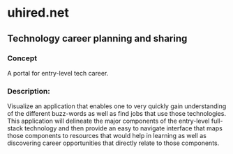 # uhired.net
## Technology career planning and sharing

### Concept
 A portal for entry-level tech career.

### Description:
Visualize an application that enables one to very quickly gain understanding of the different buzz-words as well as find jobs that use those technologies.  This application will delineate the major components of the entry-level full-stack technology and then provide an easy to navigate interface that maps those components to resources that would help in learning as well as discovering career opportunities that directly relate to those components. 
